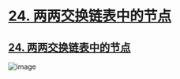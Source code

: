 # [24. 两两交换链表中的节点](https://github.com/imtsingyun/LeetCode/issues/30)

## [24. 两两交换链表中的节点](https://leetcode.cn/problems/swap-nodes-in-pairs/)

![image](https://user-images.githubusercontent.com/56377217/202230786-9c0a7713-d303-404b-9452-67d187eb337f.png)
